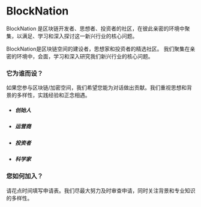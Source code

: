 # BlockNation

BlockNation 是区块链开发者、思想者、投资者的社区，在彼此亲密的环境中聚集，以满足、学习和深入探讨这一新兴行业的核心问题。

BlockNation是区块链空间的建设者，思想家和投资者的精选社区。
我们聚集在亲密的环境中，会面，学习和深入研究我们新兴行业的核心问题。

### 它为谁而设？

如果您参与区块链/加密空间，我们希望您能为对话做出贡献。我们重视思想和背景的多样性，实践经验和正念相遇。

- ##### 创始人

- ##### 运营商

- ##### 投资者

- ##### 科学家

### 您如何加入？

请花点时间填写申请表。我们尽最大努力及时审查申请，同时关注背景和专业知识的多样性。
